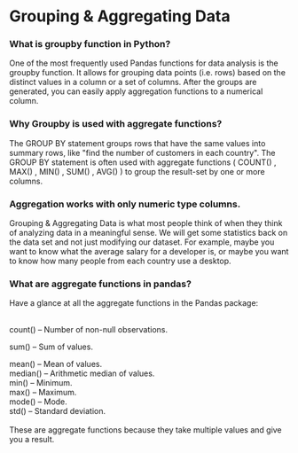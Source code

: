 # Grouping & Aggregating Data

### What is groupby function in Python?

One of the most frequently used Pandas functions for data analysis is the groupby function. It allows for grouping data points (i.e. rows) based on the distinct values in a column or a set of columns. After the groups are generated, you can easily apply aggregation functions to a numerical column.

### Why Groupby is used with aggregate functions?

The GROUP BY statement groups rows that have the same values into summary rows, like "find the number of customers in each country". The GROUP BY statement is often used with aggregate functions ( COUNT() , MAX() , MIN() , SUM() , AVG() ) to group the result-set by one or more columns.

### Aggregation works with only numeric type columns.

Grouping & Aggregating Data is what most people think of when they think of analyzing data in a meaningful sense. We will get some statistics back on the data set and not just modifying our dataset. For example, maybe you want to know what the average salary for a developer is, or maybe you want to know how many people from each country use a desktop.<br/>

### What are aggregate functions in pandas?

Have a glance at all the aggregate functions in the Pandas package:<br/><br/>

count() – Number of non-null observations.<br/>

sum() – Sum of values.<br/>

mean() – Mean of values.<br/>
median() – Arithmetic median of values.<br/>
min() – Minimum.<br/>
max() – Maximum.<br/>
mode() – Mode.<br/>
std() – Standard deviation.<br/>
<br/>
These are aggregate functions because they take multiple values and give you a result.


